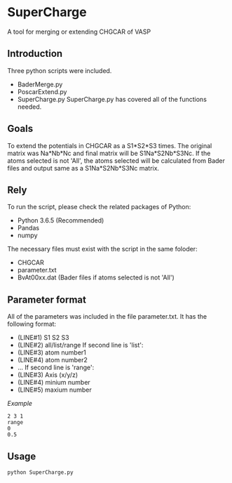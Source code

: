 # SuperCharge
A tool for merging or extending CHGCAR of VASP

## Introduction

Three python scripts were included.
- BaderMerge.py
- PoscarExtend.py
- SuperCharge.py
SuperCharge.py has covered all of the functions needed.

## Goals

To extend the potentials in CHGCAR as a S1\*S2\*S3 times. The original matrix was Na\*Nb\*Nc and final matrix will be S1Na\*S2Nb\*S3Nc.
If the atoms selected is not 'All', the atoms selected will be calculated from Bader files and output same as a S1Na\*S2Nb\*S3Nc matrix.

## Rely

To run the script, please check the related packages of Python:
- Python 3.6.5 (Recommended)
- Pandas
- numpy

The necessary files must exist with the script in the same foloder:
- CHGCAR
- parameter.txt
- BvAt00xx.dat (Bader files if atoms selected is not 'All')

## Parameter format
All of the parameters was included in the file parameter.txt. It has the following format:
- (LINE#1) S1 S2 S3
- (LINE#2) all/list/range
If second line is 'list':
- (LINE#3) atom number1
- (LINE#4) atom number2
- ...
If second line is 'range':
- (LINE#3) Axis (x/y/z)
- (LINE#4) minium number
- (LINE#5) maxium number

*Example*
```
2 3 1
range
0
0.5
```

## Usage
```
python SuperCharge.py
```
